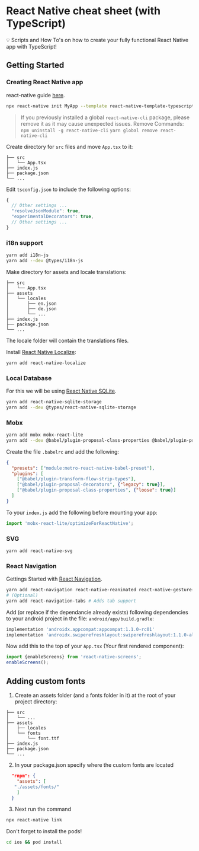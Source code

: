 # React Native cheat sheet (with TypeScript)
💡 Scripts and How To's on how to create your fully functional React Native app with TypeScript!

## Getting Started

### Creating React Native app
react-native guide [here](https://facebook.github.io/react-native/docs/getting-started).

```bash
npx react-native init MyApp --template react-native-template-typescript
```

> If you previously installed a global `react-native-cli` package, please remove it as it may cause unexpected issues. Remove Commands:
> `npm uninstall -g react-native-cli`
> `yarn global remove react-native-cli`

Create directory for `src` files and move `App.tsx` to it:

```
├── src
│   └── App.tsx
├── index.js
├── package.json
└── ...
```

Edit `tsconfig.json` to include the following options:
```javascript
{
  // Other settings ...
  "resolveJsonModule": true,
  "experimentalDecorators": true,
  // Other settings ...
}
```

### i18n support

```bash
yarn add i18n-js
yarn add --dev @types/i18n-js
```

Make directory for assets and locale translations:

```
├── src
│   └── App.tsx
├── assets
│   └── locales
│       ├── en.json
│       ├── de.json
│       └── ...
├── index.js
├── package.json
└── ...
```

The locale folder will contain the translations files.

Install [React Native Localize](https://github.com/react-native-community/react-native-localize):
```bash
yarn add react-native-localize
```

### Local Database

For this we will be using [React Native SQLite](https://github.com/andpor/react-native-sqlite-storage).

```bash
yarn add react-native-sqlite-storage
yarn add --dev @types/react-native-sqlite-storage
```


### Mobx

```bash
yarn add mobx mobx-react-lite
yarn add --dev @babel/plugin-proposal-class-properties @babel/plugin-proposal-decorators
```

Create the file `.babelrc` and add the following:
```json
{
  "presets": ["module:metro-react-native-babel-preset"],
  "plugins": [
    ["@babel/plugin-transform-flow-strip-types"],
    ["@babel/plugin-proposal-decorators", {"legacy": true}],
    ["@babel/plugin-proposal-class-properties", {"loose": true}]
  ]
}
```

To your `index.js` add the following before mounting your app:
```javascript
import 'mobx-react-lite/optimizeForReactNative';
```

### SVG
```bash
yarn add react-native-svg
```

### React Navigation

Gettings Started with [React Navigation](https://reactnavigation.org/docs/en/getting-started.html).

```bash
yarn add react-navigation react-native-reanimated react-native-gesture-handler react-native-screens
# (Optional)
yarn add react-navigation-tabs # Adds tab support
```

Add (or replace if the dependancie already exists) following dependencies to your android project in the file: `android/app/build.gradle`:

```gradle
implementation 'androidx.appcompat:appcompat:1.1.0-rc01'
implementation 'androidx.swiperefreshlayout:swiperefreshlayout:1.1.0-alpha02'
```

Now add this to the top of your `App.tsx` (Your first rendered component):
```javascript
import {enableScreens} from 'react-native-screens';
enableScreens();
```

## Adding custom fonts
1. Create an assets folder (and a fonts folder in it) at the root of your project directory:

```
├── src
│   └── ...
├── assets
│   ├── locales
│   └── fonts
│       └── font.ttf
├── index.js
├── package.json
└── ...
```
2. In your package.json specify where the custom fonts are located

```json
  "rnpm": {
    "assets": [
   "./assets/fonts/"
    ]
  }
```

3. Next run the command 
```bash
npx react-native link
```




Don't forget to install the pods!
```bash
cd ios && pod install
```




